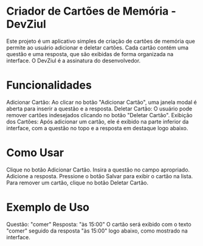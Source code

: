 # Criador de Cartões de Memória - DevZiul
Este projeto é um aplicativo simples de criação de cartões de memória que permite ao usuário adicionar e deletar cartões. Cada cartão contém uma questão e uma resposta, que são exibidas de forma organizada na interface. O DevZiul é a assinatura do desenvolvedor.

# Funcionalidades
Adicionar Cartão: Ao clicar no botão "Adicionar Cartão", uma janela modal é aberta para inserir a questão e a resposta.
Deletar Cartão: O usuário pode remover cartões indesejados clicando no botão "Deletar Cartão".
Exibição dos Cartões: Após adicionar um cartão, ele é exibido na parte inferior da interface, com a questão no topo e a resposta em destaque logo abaixo.

# Como Usar
Clique no botão Adicionar Cartão.
Insira a questão no campo apropriado.
Adicione a resposta.
Pressione o botão Salvar para exibir o cartão na lista.
Para remover um cartão, clique no botão Deletar Cartão.

# Exemplo de Uso
Questão: "comer"
Resposta: "às 15:00"
O cartão será exibido com o texto "comer" seguido da resposta "às 15:00" logo abaixo, como mostrado na interface.
